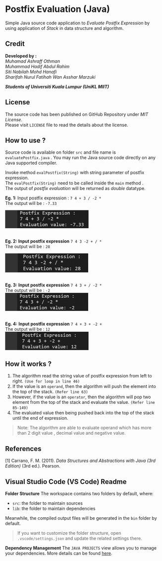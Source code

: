 # Postfix Evaluation (Java)
Simple Java source code application to *Evaluate Postfix Expression* by using application of *Stack* in data structure and algorithm.<br>

## Credit
**Developed by :**<br>
*Muhamad Ashraff Othman<br>
Muhammad Hadif Abdul Rahim<br>
Siti Nabilah Mohd Hanafi<br>
Sharifah Nurul Fatihah Wan Asshar Marzuki<br>*

***Students of Universiti Kuala Lumpur (UniKL MIIT)***

## License
The source code has been published on GitHub Repository under *MIT License*.<br>
Please visit `LICENSE` file to read the details about the license.

## How to use ?
Source code is available on folder `src` and file name is `evaluatePostfix.java` .
You may run the Java source code directly on any Java supported compiler.

Invoke method `evalPostfix(String)` with string parameter of postfix expression.<br>
The `evalPostfix(String)` need to be called inside the `main` method .<br>
The output of *postfix evaluation* will be returned as *double* datatype.

**Eg. 1:** 
Input postfix expression :  `7 4 + 3 / -2 *`<br>
The output will be : `-7.33`<br>

![enter image description here](https://raw.githubusercontent.com/iamashraff/Postfix-Evaluation/main/img/example1.png)

##

 **Eg. 2:**
**Input postfix expression**  `7 4 3 -2 + / *`<br>
The output will be : `28`<br>

![enter image description here](https://raw.githubusercontent.com/iamashraff/Postfix-Evaluation/main/img/example2.png)

##
 **Eg. 3:**
**Input postfix expression**  `7 4 3 + / -2 *`<br>
The output will be : `-2`<br>
![enter image description here](https://raw.githubusercontent.com/iamashraff/Postfix-Evaluation/main/img/example3.png)

##
 **Eg. 4:**
**Input postfix expression**  `7 4 + 3 + -2 +`<br>
The output will be : `12`<br>
![enter image description here](https://raw.githubusercontent.com/iamashraff/Postfix-Evaluation/main/img/example4.png)

## How it works ?
1. The algorithm read the string value of postfix expression from left to right. `(Use for loop in line 46)`
2. If the value is an `operand`, then the algorithm will push the element into the top of the stack. `(Refer line 63)`
3. However, if the value is an `operator`, then the algorithm will pop two element from the top of the stack and evaluate the value. `(Refer line 85-149)`
4. The evaluated value then being pushed back into the top of the stack until the end of expression.

> Note: The algorithm are able to evaluate operand which has more than 2 digit value , decimal value and negative value.

## References
[1]  Carrano, F. M. (2011). _Data Structures and Abstractions with Java (3rd Edition)_ (3rd ed.). Pearson.

##
## Visual Studio Code (VS Code) Readme
 **Folder Structure**
The workspace contains two folders by default, where:

- `src`: the folder to maintain sources
- `lib`: the folder to maintain dependencies

Meanwhile, the compiled output files will be generated in the `bin` folder by default.

> If you want to customize the folder structure, open `.vscode/settings.json` and update the related settings there.

**Dependency Management**
The `JAVA PROJECTS` view allows you to manage your dependencies. More details can be found [here](https://github.com/microsoft/vscode-java-dependency#manage-dependencies).

